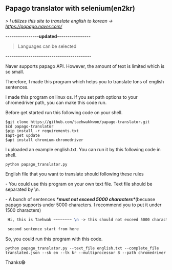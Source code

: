 ## Papago translator with selenium(en2kr)



*> I utilizes this site to translate english to korean -> https://papago.naver.com/*

**----------------updated----------------**

> Languages can be selected

**-----------------------------------------**



Naver supports papago API. However, the amount of text is limited which is so small.





Therefore, I made this program which helps you to translate tons of english sentences. 





I made this program on linux os. If you set path options to your chromedriver path, you can make this code run.





Before get started run this following code on your shell.



```shell
$git clone https://github.com/taehwakkwon/papago-translator.git
$cd papago-translator
$pip install -r requirements.txt
$apt-get update
$apt install chromium-chromedriver
```



I uploaded an example english.txt. You can run it by this following code in shell.



```
python papago_translator.py
```





English file that you want to translate should following these rules



\- You could use this program on your own text file. Text file should be separated by \n.



\- A bunch of sentences ***\*must not exceed 5000 characters\****(becuase papago supports under 5000 characters. I recommend you to put it under 1500 characters)



```tex
 Hi, this is Taehwak ~~~~~~~~ \n -> this should not exceed 5000 characters

 second sentence start from here
```



So, you could run this program with this code.



```
python papago_translator.py --text_file english.txt --complete_file translated.json --sk en --tk kr --multiprocessor 8 --path chromedriver
```



Thanks😁



